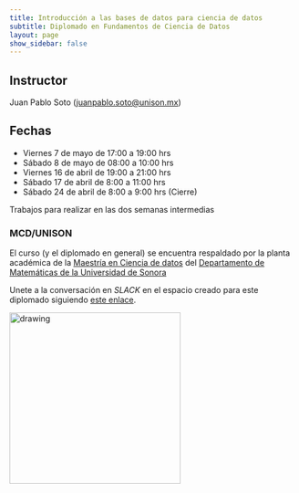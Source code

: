 ```yaml
---
title: Introducción a las bases de datos para ciencia de datos
subtitle: Diplomado en Fundamentos de Ciencia de Datos
layout: page
show_sidebar: false
---
```


## Instructor

Juan Pablo Soto (juanpablo.soto@unison.mx)

## Fechas

- Viernes 7 de mayo de 17:00 a 19:00 hrs
- Sábado 8 de mayo de 08:00 a 10:00 hrs 
- Viernes 16 de abril de 19:00 a 21:00 hrs
- Sábado 17 de abril de 8:00 a 11:00 hrs
- Sábado 24 de abril de 8:00 a 9:00 hrs (Cierre)

Trabajos para realizar en las dos semanas intermedias

### MCD/UNISON

El curso (y el diplomado en general) se encuentra respaldado por la planta académica de la [Maestría en Ciencia de datos](https://mcd.unison.mx) del [Departamento de Matemáticas de la Universidad de Sonora](https://www.mat.uson.mx/web/)


Unete a la conversación en *SLACK* en el espacio creado para este diplomado siguiendo [este enlace](https://join.slack.com/t/diplomadofund-qgy2795/shared_invite/zt-p606q3tc-8JydqN3xfZg~RHfwcGFRpg).


<img src="/curso-hpcd/img/MCDLogo.png" alt="drawing" width="300"/>

